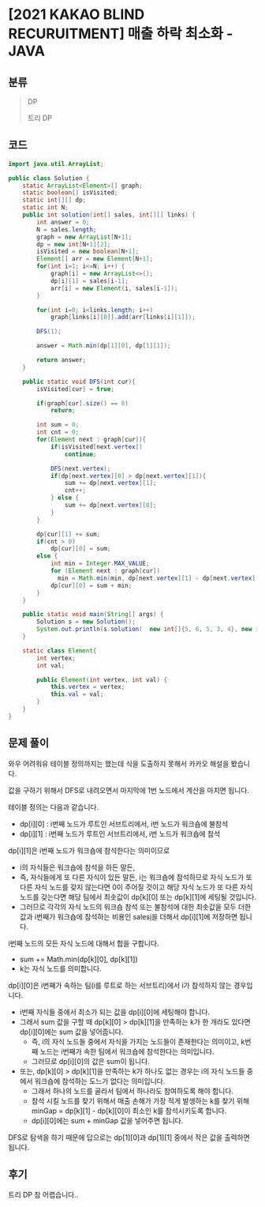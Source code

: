 # [2021 KAKAO BLIND RECURUITMENT] 매출 하락 최소화 - JAVA

## 분류
> DP
>
> 트리 DP

## 코드
```java
import java.util.ArrayList;

public class Solution {
    static ArrayList<Element>[] graph;
    static boolean[] isVisited;
    static int[][] dp;
    static int N;
    public int solution(int[] sales, int[][] links) {
        int answer = 0;
        N = sales.length;
        graph = new ArrayList[N+1];
        dp = new int[N+1][2];
        isVisited = new boolean[N+1];
        Element[] arr = new Element[N+1];
        for(int i=1; i<=N; i++) {
            graph[i] = new ArrayList<>();
            dp[i][1] = sales[i-1];
            arr[i] = new Element(i, sales[i-1]);
        }

        for(int i=0; i<links.length; i++)
            graph[links[i][0]].add(arr[links[i][1]]);

        DFS(1);

        answer = Math.min(dp[1][0], dp[1][1]);

        return answer;
    }

    public static void DFS(int cur){
        isVisited[cur] = true;

        if(graph[cur].size() == 0)
            return;

        int sum = 0;
        int cnt = 0;
        for(Element next : graph[cur]){
            if(isVisited[next.vertex])
                continue;

            DFS(next.vertex);
            if(dp[next.vertex][0] > dp[next.vertex][1]){
                sum += dp[next.vertex][1];
                cnt++;
            } else {
                sum += dp[next.vertex][0];
            }
        }

        dp[cur][1] += sum;
        if(cnt > 0)
            dp[cur][0] = sum;
        else {
            int min = Integer.MAX_VALUE;
            for (Element next : graph[cur])
              min = Math.min(min, dp[next.vertex][1] - dp[next.vertex][0]);
            dp[cur][0] = sum + min;
        }
    }

    public static void main(String[] args) {
        Solution s = new Solution();
        System.out.println(s.solution(	new int[]{5, 6, 5, 3, 4}, new int[][]{{2, 3}, {1, 4}, {2, 5}, {1, 2}}));
    }

    static class Element{
        int vertex;
        int val;

        public Element(int vertex, int val) {
            this.vertex = vertex;
            this.val = val;
        }
    }
}
```

## 문제 풀이
와우 어려워유 테이블 정의까지는 했는데 식을 도출하지 못해서 카카오 해설을 봤습니다.

값을 구하기 위해서 DFS로 내려오면서 마지막에 1번 노드에서 계산을 마치면 됩니다.

테이블 정의는 다음과 같습니다.
   - dp[i][0] : i번째 노드가 루트인 서브트리에서, i번 노드가 워크숍에 불참석
   - dp[i][1] : i번째 노드가 루트인 서브트리에서, i번 노드가 워크숍에 참석

dp[i][1]은 i번째 노드가 워크숍에 참석한다는 의미이므로
   - i의 자식들은 워크숍에 참석을 하든 말든, 
   - 즉, 자식들에게 또 다른 자식이 있든 말든, i는 워크숍에 참석하므로 자식 노드가 또 다른 자식 노드를 갖지 않는다면 0이 주어질 것이고 해당 자식 노드가 또 다른 자식 노드를 갖는다면 해당 팀에서 최솟값이 dp[k][0] 또는 dp[k][1]에 세팅될 것입니다.
   - 그러므로 각각의 자식 노드의 워크숍 참석 또는 불참석에 대한 최솟값을 모두 더한 값과 i번째가 워크숍에 참석하는 비용인 sales[i](=dp[i][1])을 더해서 dp[i][1]에 저장하면 됩니다.

i번째 노드의 모든 자식 노드에 대해서 합을 구합니다.
   - sum += Math.min(dp[k][0], dp[k][1])
   - k는 자식 노드를 의미합니다.

dp[i][0]은 i번째가 속하는 팀(i를 루트로 하는 서브트리)에서 i가 참석하지 않는 경우입니다.
   - i번째 자식들 중에서 최소가 되는 값을 dp[i][0]에 세팅해야 합니다.
   - 그래서 sum 값을 구할 때 dp[k][0] > dp[k][1]을 만족하는 k가 한 개라도 있다면 dp[i][0]에는 sum 값을 넣어줍니다.
       - 즉, i의 자식 노드들 중에서 자식을 가지는 노드들이 존재한다는 의미이고, k번째 노드는 i번째가 속한 팀에서 워크숍에 참석한다는 의미입니다.
       - 그러므로 dp[i][0]의 값은 sum이 됩니다.
   - 또는, dp[k][0] > dp[k][1]을 만족하는 k가 하나도 없는 경우는 i의 자식 노드들 중에서 워크숍에 참석하는 도느가 없다는 의미입니다.
      - 그래서 하나의 노드를 골라서 팀에서 하나라도 참여하도록 해야 합니다.
      - 참석 시킬 노드를 찾기 위해서 매출 손해가 가장 적게 발생하는 k를 찾기 위해 minGap = dp[k][1] - dp[k][0]이 최소인 k를 참석시키도록 합니다.
      - dp[i][0]에는 sum + minGap 값을 넣어주면 됩니다.

DFS로 탐색을 하기 때문에 답으로는 dp[1][0]과 dp[1][1] 중에서 작은 값을 출력하면 됩니다.

## 후기
트리 DP 참 어렵습니다..

